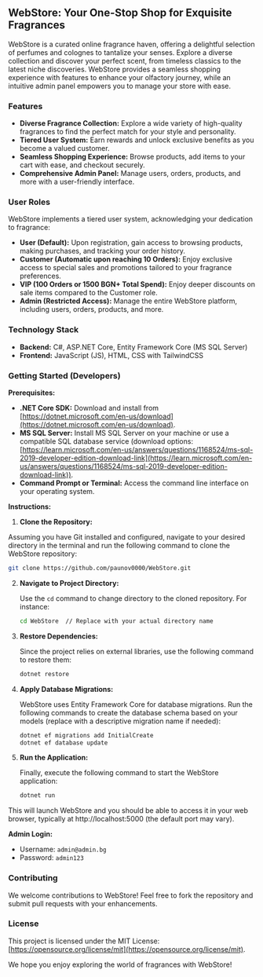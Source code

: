 ﻿## WebStore: Your One-Stop Shop for Exquisite Fragrances

WebStore is a curated online fragrance haven, offering a delightful selection of perfumes and colognes to tantalize your senses. Explore a diverse collection and discover your perfect scent, from timeless classics to the latest niche discoveries. WebStore provides a seamless shopping experience with features to enhance your olfactory journey, while an intuitive admin panel empowers you to manage your store with ease.

### Features

* **Diverse Fragrance Collection:** Explore a wide variety of high-quality fragrances to find the perfect match for your style and personality.
* **Tiered User System:** Earn rewards and unlock exclusive benefits as you become a valued customer.
* **Seamless Shopping Experience:** Browse products, add items to your cart with ease, and checkout securely.
* **Comprehensive Admin Panel:** Manage users, orders, products, and more with a user-friendly interface.

### User Roles

WebStore implements a tiered user system, acknowledging your dedication to fragrance:

* **User (Default):** Upon registration, gain access to browsing products, making purchases, and tracking your order history.
* **Customer (Automatic upon reaching 10 Orders):** Enjoy exclusive access to special sales and promotions tailored to your fragrance preferences.
* **VIP (100 Orders or 1500 BGN+ Total Spend):** Enjoy deeper discounts on sale items compared to the Customer role.
* **Admin (Restricted Access):** Manage the entire WebStore platform, including users, orders, products, and more.


### Technology Stack

- **Backend:** C#, ASP.NET Core, Entity Framework Core (MS SQL Server)
- **Frontend:** JavaScript (JS), HTML, CSS with TailwindCSS

### Getting Started (Developers)

**Prerequisites:**

- **.NET Core SDK:** Download and install from [https://dotnet.microsoft.com/en-us/download](https://dotnet.microsoft.com/en-us/download).
- **MS SQL Server:** Install MS SQL Server on your machine or use a compatible SQL database service (download options: [https://learn.microsoft.com/en-us/answers/questions/1168524/ms-sql-2019-developer-edition-download-link](https://learn.microsoft.com/en-us/answers/questions/1168524/ms-sql-2019-developer-edition-download-link)).
- **Command Prompt or Terminal:** Access the command line interface on your operating system.

**Instructions:**

1. **Clone the Repository:**

Assuming you have Git installed and configured, navigate to your desired directory in the terminal and run the following command to clone the WebStore repository:

```bash
git clone https://github.com/paunov0000/WebStore.git
```

2. **Navigate to Project Directory:**

   Use the `cd` command to change directory to the cloned repository. For instance:

   ```bash
   cd WebStore  // Replace with your actual directory name
   ```

3. **Restore Dependencies:**

   Since the project relies on external libraries, use the following command to restore them:

   ```bash
   dotnet restore
   ```

4. **Apply Database Migrations:**

   WebStore uses Entity Framework Core for database migrations. Run the following commands to create the database schema based on your models (replace with a descriptive migration name if needed):

   ```bash
   dotnet ef migrations add InitialCreate
   dotnet ef database update
   ```

5. **Run the Application:**

   Finally, execute the following command to start the WebStore application:

   ```bash
   dotnet run
   ```

This will launch WebStore and you should be able to access it in your web browser, typically at http://localhost:5000 (the default port may vary).

**Admin Login:**

- Username: `admin@admin.bg`
- Password: `admin123`

### Contributing

We welcome contributions to WebStore! Feel free to fork the repository and submit pull requests with your enhancements.

### License

This project is licensed under the MIT License: [https://opensource.org/license/mit](https://opensource.org/license/mit).

We hope you enjoy exploring the world of fragrances with WebStore!